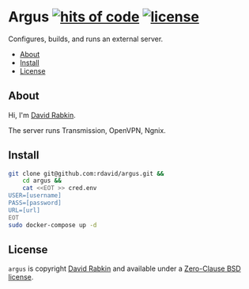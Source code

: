 # Argus [![hits of code](https://hitsofcode.com/github/rdavid/argus?branch=master&label=hits%20of%20code)](https://hitsofcode.com/view/github/rdavid/argus?branch=master) [![license](https://img.shields.io/github/license/rdavid/argus?color=blue&labelColor=gray&logo=freebsd&logoColor=lightgray&style=flat)](https://github.com/rdavid/argus/blob/master/LICENSE)
Configures, builds, and runs an external server.

* [About](#about)
* [Install](#install)
* [License](#license)

## About
Hi, I'm [David Rabkin](http://cv.rabkin.co.il).

The server runs Transmission, OpenVPN, Ngnix.

## Install
```sh
git clone git@github.com:rdavid/argus.git &&
	cd argus &&
	cat <<EOT >> cred.env
USER=[username]
PASS=[password]
URL=[url]
EOT
sudo docker-compose up -d
```
## License
`argus` is copyright [David Rabkin](http://cv.rabkin.co.il) and available
under a [Zero-Clause BSD license](https://github.com/rdavid/argus/blob/master/LICENSE).

